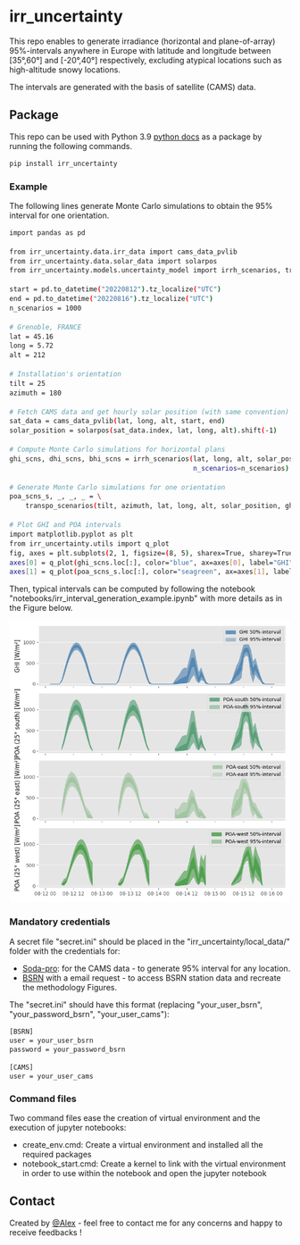 # irr_uncertainty

This repo enables to generate irradiance (horizontal and plane-of-array) 95%-intervals anywhere in Europe with latitude and longitude between [35°,60°] and [-20°,40°] respectively, excluding atypical locations such as high-altitude snowy locations.

The intervals are generated with the basis of satellite (CAMS) data.

## Package

This repo can be used with Python 3.9 [python docs](https://docs.python.org/3/using/unix.html#getting-and-installing-the-latest-version-of-python) as a package by running the following commands.

```bash
pip install irr_uncertainty
```

### Example

The following lines generate Monte Carlo simulations to obtain the 95% interval for one orientation.

```bash
import pandas as pd

from irr_uncertainty.data.irr_data import cams_data_pvlib
from irr_uncertainty.data.solar_data import solarpos
from irr_uncertainty.models.uncertainty_model import irrh_scenarios, transpo_scenarios

start = pd.to_datetime("20220812").tz_localize("UTC")
end = pd.to_datetime("20220816").tz_localize("UTC")
n_scenarios = 1000

# Grenoble, FRANCE
lat = 45.16
long = 5.72
alt = 212

# Installation's orientation
tilt = 25
azimuth = 180

# Fetch CAMS data and get hourly solar position (with same convention)
sat_data = cams_data_pvlib(lat, long, alt, start, end)
solar_position = solarpos(sat_data.index, lat, long, alt).shift(-1)

# Compute Monte Carlo simulations for horizontal plans
ghi_scns, dhi_scns, bhi_scns = irrh_scenarios(lat, long, alt, solar_position, sat_data["ghi"],
                                              n_scenarios=n_scenarios)

# Generate Monte Carlo simulations for one orientation
poa_scns_s, _, _, _ = \
    transpo_scenarios(tilt, azimuth, lat, long, alt, solar_position, ghi_scns, dhi_scns, n_scenarios=n_scenarios)

# Plot GHI and POA intervals
import matplotlib.pyplot as plt
from irr_uncertainty.utils import q_plot
fig, axes = plt.subplots(2, 1, figsize=(8, 5), sharex=True, sharey=True)
axes[0] = q_plot(ghi_scns.loc[:], color="blue", ax=axes[0], label="GHI")
axes[1] = q_plot(poa_scns_s.loc[:], color="seagreen", ax=axes[1], label="POA-south")
```

Then, typical intervals can be computed by following the notebook "notebooks/irr_interval_generation_example.ipynb" with more details as in the Figure below.

![Illustration quantiles](https://raw.githubusercontent.com/AlexandreHugoMathieu/irr_uncertainty/refs/heads/main/irr_uncertainty/local_data/irr_data/images/illustration_poa_all_quantiles.png)


### Mandatory credentials

A secret file "secret.ini" should be placed in the "irr_uncertainty/local_data/" folder with the credentials for:

- [Soda-pro](https://www.soda-pro.com/help/cams-services/cams-radiation-service/automatic-access): for the CAMS data - to generate 95% interval for any location.
- [BSRN](https://bsrn.awi.de/data/data-retrieval-via-ftp/) with a email request - to access BSRN station data and recreate the methodology Figures.

The "secret.ini" should have this format (replacing "your_user_bsrn", "your_password_bsrn", "your_user_cams"):

```
[BSRN]
user = your_user_bsrn
password = your_password_bsrn

[CAMS]
user = your_user_cams
```

### Command files

Two command files ease the creation of virtual environment and the execution of jupyter notebooks:

- create_env.cmd: Create a virtual environment and installed all the required packages
- notebook_start.cmd: Create a kernel to link with the virtual environment in order to use within the notebook and open the jupyter notebook

## Contact

Created by [@Alex](https://alexandrehugomathieu.github.io/alexandremathieu.github.io//) - feel free to contact me for any concerns and happy to receive feedbacks !
